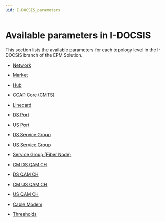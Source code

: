 ```yaml
---
uid: I-DOCSIS_parameters
---
```


# Available parameters in I-DOCSIS

This section lists the available parameters for each topology level in the I-DOCSIS branch of the EPM Solution.

- [Network](xref:I-DOCSIS_parameters_network)

- [Market](xref:I-DOCSIS_parameters_market)

- [Hub](xref:I-DOCSIS_parameters_hub)

- [CCAP Core (CMTS)](xref:I-DOCSIS_parameters_ccap_core)

- [Linecard](xref:I-DOCSIS_parameters_linecard)

- [DS Port](xref:I-DOCSIS_parameters_ds_port)

- [US Port](xref:I-DOCSIS_parameters_us_port)

- [DS Service Group](xref:I-DOCSIS_parameters_ds_service_group)

- [US Service Group](xref:I-DOCSIS_parameters_us_service_group)

- [Service Group (Fiber Node)](xref:I-DOCSIS_parameters_service_group_fiber_node)

<!-- - [Node Segment](xref:I-DOCSIS_parameters_node_segment)
 -->
- [CM DS QAM CH](xref:I-DOCSIS_parameters_cm_ds_qam_ch)

- [DS QAM CH](xref:I-DOCSIS_parameters_ds_qam_ch)

- [CM US QAM CH](xref:I-DOCSIS_parameters_cm_us_qam_ch)

- [US QAM CH](xref:I-DOCSIS_parameters_us_qam_ch)

<!-- - [DS OFDM CH](xref:I-DOCSIS_parameters_ds_ofdm_ch)

- [US OFDMA CH](xref:I-DOCSIS_parameters_us_ofdma_ch)
 -->
- [Cable Modem](xref:I-DOCSIS_parameters_cable_modem)

- [Thresholds](xref:I-DOCSIS_parameters_thresholds)
